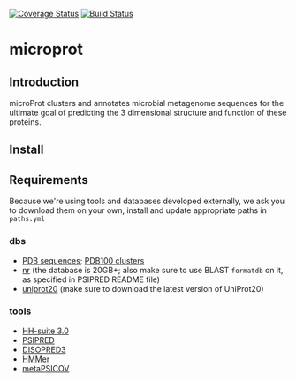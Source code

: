 [![Coverage Status](https://coveralls.io/repos/github/biocore/microprot/badge.svg?branch=master)](https://coveralls.io/github/biocore/microprot?branch=master)
[![Build Status](https://travis-ci.org/biocore/microprot.svg?branch=master)](https://travis-ci.org/biocore/microprot)

# microprot
## Introduction
microProt clusters and annotates microbial metagenome sequences for the ultimate goal of predicting the 3 dimensional structure and function of these proteins.

## Install

## Requirements
Because we're using tools and databases developed externally, we ask you to download them on your own, install and update appropriate paths in `paths.yml`  

### dbs
* [PDB sequences](ftp://ftp.wwpdb.org/pub/pdb/derived_data/pdb_seqres.txt.gz); [PDB100 clusters](ftp://resources.rcsb.org/sequence/clusters/)
* [nr](ftp://ftp.ncbi.nih.gov/blast/db/FASTA/nr.gz) (the database is 20GB+; also make sure to use BLAST `formatdb` on it, as specified in PSIPRED README file)
* [uniprot20](http://wwwuser.gwdg.de/~compbiol/data/hhsuite/databases/hhsuite_dbs/) (make sure to download the latest version of UniProt20)

### tools
* [HH-suite 3.0](https://github.com/soedinglab/hh-suite)
* [PSIPRED](http://bioinfadmin.cs.ucl.ac.uk/downloads/psipred/)
* [DISOPRED3](http://bioinfadmin.cs.ucl.ac.uk/downloads/DISOPRED/)
* [HMMer](http://hmmer.org/download.html)
* [metaPSICOV](http://bioinfadmin.cs.ucl.ac.uk/downloads/MetaPSICOV/)
